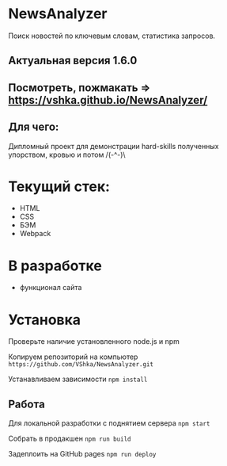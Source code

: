 # NewsAnalyzer
Поиск новостей по ключевым словам, статистика запросов.

## Актуальная версия 1.6.0

## Посмотреть, пожмакать => https://vshka.github.io/NewsAnalyzer/

## Для чего:
Дипломный проект для демонстрации hard-skills полученных упорством, кровью и потом /(-^-)\

# Текущий стек:
- HTML
- CSS
- БЭМ
- Webpack

# В разработке
- функционал сайта

# Установка
Проверьте наличие установленного node.js и npm

Копируем репозиторий на компьютер
`https://github.com/VShka/NewsAnalyzer.git`

Устанавливаем зависимости
`npm install`

## Работа 

Для локальной разработки с поднятием сервера
`npm start`

Собрать в продакшен 
`npm run build`

Задеплоить на GitHub pages
`npm run deploy`
